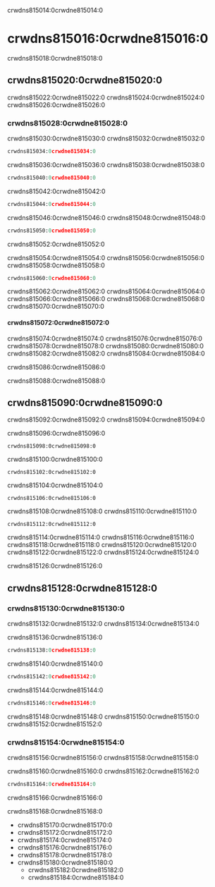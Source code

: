 crwdns815014:0crwdne815014:0
# crwdns815016:0crwdne815016:0

crwdns815018:0crwdne815018:0
## crwdns815020:0crwdne815020:0

crwdns815022:0crwdne815022:0 crwdns815024:0crwdne815024:0 crwdns815026:0crwdne815026:0

### crwdns815028:0crwdne815028:0

crwdns815030:0crwdne815030:0 crwdns815032:0crwdne815032:0

```python
crwdns815034:0crwdne815034:0
```

crwdns815036:0crwdne815036:0 crwdns815038:0crwdne815038:0

```python
crwdns815040:0crwdne815040:0
```

crwdns815042:0crwdne815042:0

```python
crwdns815044:0crwdne815044:0
```

crwdns815046:0crwdne815046:0 crwdns815048:0crwdne815048:0

```python
crwdns815050:0crwdne815050:0
```
crwdns815052:0crwdne815052:0

crwdns815054:0crwdne815054:0 crwdns815056:0crwdne815056:0 crwdns815058:0crwdne815058:0

```python
crwdns815060:0crwdne815060:0
```

crwdns815062:0crwdne815062:0 crwdns815064:0crwdne815064:0 crwdns815066:0crwdne815066:0 crwdns815068:0crwdne815068:0 crwdns815070:0crwdne815070:0

#### crwdns815072:0crwdne815072:0

crwdns815074:0crwdne815074:0 crwdns815076:0crwdne815076:0 crwdns815078:0crwdne815078:0 crwdns815080:0crwdne815080:0 crwdns815082:0crwdne815082:0 crwdns815084:0crwdne815084:0

crwdns815086:0crwdne815086:0

crwdns815088:0crwdne815088:0
## crwdns815090:0crwdne815090:0

crwdns815092:0crwdne815092:0 crwdns815094:0crwdne815094:0

crwdns815096:0crwdne815096:0

```{figure} ../../figures/eyeball-test1.jpg
crwdns815098:0crwdne815098:0
```

crwdns815100:0crwdne815100:0

```{figure} ../../figures/eyeball-test2.jpg
crwdns815102:0crwdne815102:0
```

crwdns815104:0crwdne815104:0

```{figure} ../../figures/eyeball-test3.jpg
crwdns815106:0crwdne815106:0
```

crwdns815108:0crwdne815108:0 crwdns815110:0crwdne815110:0

```{figure} ../../figures/eyeball-test-error.jpg
crwdns815112:0crwdne815112:0
```

crwdns815114:0crwdne815114:0 crwdns815116:0crwdne815116:0 crwdns815118:0crwdne815118:0 crwdns815120:0crwdne815120:0 crwdns815122:0crwdne815122:0 crwdns815124:0crwdne815124:0

crwdns815126:0crwdne815126:0
## crwdns815128:0crwdne815128:0

### crwdns815130:0crwdne815130:0

crwdns815132:0crwdne815132:0 crwdns815134:0crwdne815134:0

crwdns815136:0crwdne815136:0

```python
crwdns815138:0crwdne815138:0
```

crwdns815140:0crwdne815140:0

```python
crwdns815142:0crwdne815142:0
```

crwdns815144:0crwdne815144:0

```python
crwdns815146:0crwdne815146:0
```

crwdns815148:0crwdne815148:0 crwdns815150:0crwdne815150:0 crwdns815152:0crwdne815152:0

### crwdns815154:0crwdne815154:0

crwdns815156:0crwdne815156:0 crwdns815158:0crwdne815158:0

crwdns815160:0crwdne815160:0 crwdns815162:0crwdne815162:0

```python
crwdns815164:0crwdne815164:0
```

crwdns815166:0crwdne815166:0

crwdns815168:0crwdne815168:0

- crwdns815170:0crwdne815170:0
- crwdns815172:0crwdne815172:0
- crwdns815174:0crwdne815174:0
- crwdns815176:0crwdne815176:0
- crwdns815178:0crwdne815178:0
- crwdns815180:0crwdne815180:0
  - crwdns815182:0crwdne815182:0
  - crwdns815184:0crwdne815184:0
